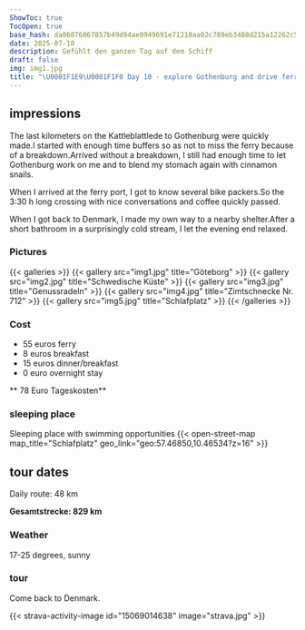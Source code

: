 ```yaml
---
ShowToc: true
TocOpen: true
base_hash: da06076067857b49d94ae9949691e71210aa02c789eb3488d215a12262c5c3ea
date: 2025-07-10
description: Gefühlt den ganzen Tag auf dem Schiff
draft: false
img: img1.jpg
title: "\U0001F1E9\U0001F1F0 Day 10 - explore Gothenburg and drive ferry"
---
```


## impressions
The last kilometers on the Kattleblattlede to Gothenburg were quickly made.I started with enough time buffers so as not to miss the ferry because of a breakdown.Arrived without a breakdown, I still had enough time to let Gothenburg work on me and to blend my stomach again with cinnamon snails.

When I arrived at the ferry port, I got to know several bike packers.So the 3:30 h long crossing with nice conversations and coffee quickly passed.

When I got back to Denmark, I made my own way to a nearby shelter.After a short bathroom in a surprisingly cold stream, I let the evening end relaxed.


### Pictures
{{< galleries >}}
{{< gallery src="img1.jpg" title="Göteborg" >}}
{{< gallery src="img2.jpg" title="Schwedische Küste" >}}
{{< gallery src="img3.jpg" title="Genussradeln" >}}
{{< gallery src="img4.jpg" title="Zimtschnecke Nr. 712" >}}
{{< gallery src="img5.jpg" title="Schlafplatz" >}}
{{< /galleries >}}

### Cost
- 55 euros ferry
- 8 euros breakfast
- 15 euros dinner/breakfast
- 0 euro overnight stay

** 78 Euro Tageskosten**

### sleeping place
Sleeping place with swimming opportunities
{{< open-street-map map_title="Schlafplatz" geo_link="geo:57.46850,10.46534?z=16" >}}

## tour dates
Daily route: 48 km

**Gesamtstrecke: 829 km**

### Weather
17-25 degrees, sunny

### tour
Come back to Denmark.

{{< strava-activity-image id="15069014638" image="strava.jpg" >}}